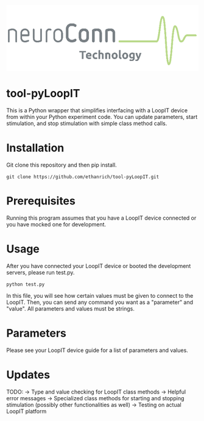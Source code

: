 <p align="center">
  <img src="https://github.com/ethanrich/tool-pyLoopIT/blob/main/neuroConn.png?raw=true" alt="logo"/>
</p>

# tool-pyLoopIT

This is a Python wrapper that simplifies interfacing with a LoopIT device from within your Python experiment code. You can update parameters, start stimulation, and stop stimulation with simple class method calls.

# Installation
Git clone this repository and then pip install. 
```
git clone https://github.com/ethanrich/tool-pyLoopIT.git
```

# Prerequisites
Running this program assumes that you have a LoopIT device connected or you have mocked one for development.

# Usage
After you have connected your LoopIT device or booted the development servers, please run test.py.

```
python test.py
```

In this file, you will see how certain values must be given to connect to the LoopIT. Then, you can send any command you want as a "parameter" and "value". All parameters and values must be strings.

# Parameters

Please see your LoopIT device guide for a list of parameters and values. 

# Updates

TODO:
-> Type and value checking for LoopIT class methods
-> Helpful error messages
-> Specialized class methods for starting and stopping stimulation (possibly other functionalities as well)
-> Testing on actual LoopIT platform

